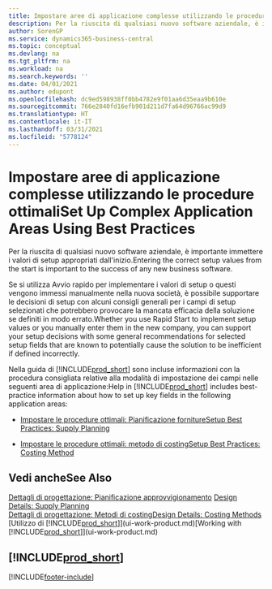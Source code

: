 ```yaml
---
title: Impostare aree di applicazione complesse utilizzando le procedure ottimali | Documenti Microsoft
description: Per la riuscita di qualsiasi nuovo software aziendale, è importante immettere i valori di setup appropriati dall'inizio.
author: SorenGP
ms.service: dynamics365-business-central
ms.topic: conceptual
ms.devlang: na
ms.tgt_pltfrm: na
ms.workload: na
ms.search.keywords: ''
ms.date: 04/01/2021
ms.author: edupont
ms.openlocfilehash: dc9ed598938ff0bb4782e9f01aa6d35eaa9b610e
ms.sourcegitcommit: 766e2840fd16efb901d211d7fa64d96766ac99d9
ms.translationtype: HT
ms.contentlocale: it-IT
ms.lasthandoff: 03/31/2021
ms.locfileid: "5778124"
---
```

# <a name="set-up-complex-application-areas-using-best-practices"></a><span data-ttu-id="3b3a3-103">Impostare aree di applicazione complesse utilizzando le procedure ottimali</span><span class="sxs-lookup"><span data-stu-id="3b3a3-103">Set Up Complex Application Areas Using Best Practices</span></span>
<span data-ttu-id="3b3a3-104">Per la riuscita di qualsiasi nuovo software aziendale, è importante immettere i valori di setup appropriati dall'inizio.</span><span class="sxs-lookup"><span data-stu-id="3b3a3-104">Entering the correct setup values from the start is important to the success of any new business software.</span></span>  

 <span data-ttu-id="3b3a3-105">Se si utilizza Avvio rapido per implementare i valori di setup o questi vengono immessi manualmente nella nuova società, è possibile supportare le decisioni di setup con alcuni consigli generali per i campi di setup selezionati che potrebbero provocare la mancata efficacia della soluzione se definiti in modo errato.</span><span class="sxs-lookup"><span data-stu-id="3b3a3-105">Whether you use Rapid Start to implement setup values or you manually enter them in the new company, you can support your setup decisions with some general recommendations for selected setup fields that are known to potentially cause the solution to be inefficient if defined incorrectly.</span></span>  

 <span data-ttu-id="3b3a3-106">Nella guida di [!INCLUDE[prod_short](includes/prod_short.md)] sono incluse informazioni con la procedura consigliata relative alla modalità di impostazione dei campi nelle seguenti area di applicazione:</span><span class="sxs-lookup"><span data-stu-id="3b3a3-106">Help in [!INCLUDE[prod_short](includes/prod_short.md)] includes best-practice information about how to set up key fields in the following application areas:</span></span>  

-   [<span data-ttu-id="3b3a3-107">Impostare le procedure ottimali: Pianificazione forniture</span><span class="sxs-lookup"><span data-stu-id="3b3a3-107">Setup Best Practices: Supply Planning</span></span>](setup-best-practices-supply-planning.md)  

-   [<span data-ttu-id="3b3a3-108">Impostare le procedure ottimali: metodo di costing</span><span class="sxs-lookup"><span data-stu-id="3b3a3-108">Setup Best Practices: Costing Method</span></span>](setup-best-practices-costing-method.md)  

## <a name="see-also"></a><span data-ttu-id="3b3a3-109">Vedi anche</span><span class="sxs-lookup"><span data-stu-id="3b3a3-109">See Also</span></span>  
<span data-ttu-id="3b3a3-110">[Dettagli di progettazione: Pianificazione approvvigionamento](design-details-supply-planning.md) </span><span class="sxs-lookup"><span data-stu-id="3b3a3-110">[Design Details: Supply Planning](design-details-supply-planning.md) </span></span>  
[<span data-ttu-id="3b3a3-111">Dettagli di progettazione: Metodi di costing</span><span class="sxs-lookup"><span data-stu-id="3b3a3-111">Design Details: Costing Methods</span></span>](design-details-costing-methods.md)  
<span data-ttu-id="3b3a3-112">[Utilizzo di [!INCLUDE[prod_short](includes/prod_short.md)]](ui-work-product.md)</span><span class="sxs-lookup"><span data-stu-id="3b3a3-112">[Working with [!INCLUDE[prod_short](includes/prod_short.md)]](ui-work-product.md)</span></span>

## [!INCLUDE[prod_short](includes/free_trial_md.md)]  
 


[!INCLUDE[footer-include](includes/footer-banner.md)]